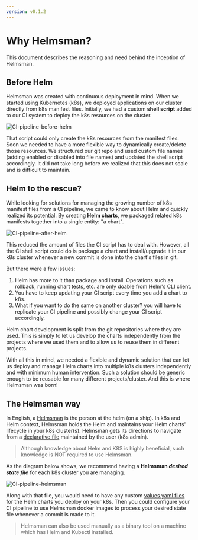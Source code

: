 ```yaml
---
version: v0.1.2
---
```


# Why Helmsman?

This document describes the reasoning and need behind the inception of Helmsman.

## Before Helm

Helmsman was created with continuous deployment in mind.
When we started using Kubernetes (k8s), we deployed applications on our cluster directly from k8s manifest files. Initially, we had a custom <strong>shell script</strong> added to our CI system to deploy the k8s resources on the cluster. 

![CI-pipeline-before-helm](images/CI-pipeline-before-helm.jpg)

That script could only create the k8s resources from the manifest files. Soon we needed to have a more flexible way to dynamically create/delete those resources. We structured our git repo and used custom file names (adding enabled or disabled into file names) and updated the shell script accordingly. It did not take long before we realized that this does not scale and is difficult to maintain.

## Helm to the rescue?

While looking for solutions for managing the growing number of k8s manifest files from a CI pipeline, we came to know about Helm and quickly realized its potential. 
By creating <strong>Helm charts</strong>, we packaged related k8s manifests together into a single entity: "a chart". 

![CI-pipeline-after-helm](images/CI-pipeline-after-helm.jpg)

This reduced the amount of files the CI script has to deal with. However, all the CI shell script could do is package a chart and install/upgrade it in our k8s cluster whenever a new commit is done into the chart's files in git.

But there were a few issues:
1. Helm has more to it than package and install. Operations such as rollback, running chart tests, etc. are only doable from Helm's CLI client.
2. You have to keep updating your CI script every time you add a chart to k8s.
3. What if you want to do the same on another cluster? you will have to replicate your CI pipeline and possibly change your CI script accordingly.

Helm chart development is split from the git repositories where they are used. This is simply to let us develop the charts independently from the projects where we used them and to allow us to reuse them in different projects.

With all this in mind, we needed a flexible and dynamic solution that can let us deploy and manage Helm charts into multiple k8s clusters independently and with minimum human intervention. Such a solution should be generic enough to be reusable for many different projects/cluster. And this is where Helmsman was born!

## The Helmsman way

In English, a [Helmsman](https://www.merriam-webster.com/dictionary/helmsman) is the person at the helm (on a ship). In k8s and Helm context, Helmsman holds the Helm and maintains your Helm charts' lifecycle in your k8s cluster(s). Helmsman gets its directions to navigate from a [declarative file](desired_state_specification.md) maintained by the user (k8s admin).

> Although knowledge about Helm and K8S is highly beneficial, such knowledge is NOT required to use Helmsman.

As the diagram below shows, we recommend having a <strong>Helmsman _desired state file_</strong> for each k8s cluster you are managing. 

![CI-pipeline-helmsman](images/CI-pipeline-helmsman.jpg)

Along with that file, you would need to have any custom [values yaml files](https://docs.helm.sh/chart_template_guide/#values-files) for the Helm charts you deploy on your k8s. Then you could configure your CI pipeline to use Helmsman docker images to process your desired state file whenever a commit is made to it.


> Helmsman can also be used manually as a binary tool on a machine which has Helm and Kubectl installed.
